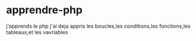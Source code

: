 # apprendre-php
j'apprends le php
j'ai deja appris les boucles,les conditions,les fonctions,les tableaux,et les vavriables